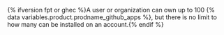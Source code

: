 {% ifversion fpt or ghec %}A user or organization can own up to 100 {% data variables.product.prodname_github_apps %}, but there is no limit to how many can be installed on an account.{% endif %}